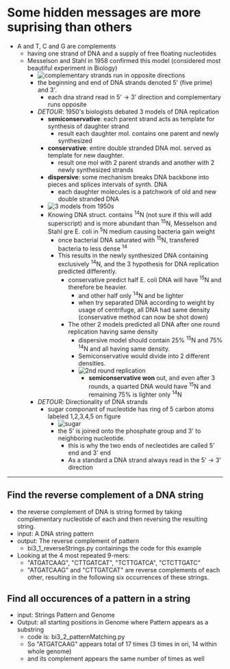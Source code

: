 # Some hidden messages are more suprising than others
- A and T, C and G are complements
    - having one strand of DNA and a supply of free floating nucleotides 
    - Messelson and Stahl in 1958 confirmed this model (considered most beautiful experiment in Biology)
        - ![complementary strands run in opposite directions](http://bioinformaticsalgorithms.com/images/Replication/reverse_complement.png "complementary strands run in opposite directions, from stepik.org")
        - the beginning and end of DNA strands denoted 5' (five prime) and 3'.
            - each dna strand read in 5' -> 3' direction and complementary runs opposite
        - *DETOUR*: 1950's biologists debated 3 models of DNA replication
            - **semiconservative**: each parent strand acts as template for synthesis of daughter strand
                - result each daughter mol. contains one parent and newly synthesized
            - **conservative**: entire double stranded DNA mol. served as template for new daughter.
                - result one mol with 2 parent strands and another with 2 newly synthesized strands
            - **dispersive**: some mechanism breaks DNA backbone into pieces and splices intervals of synth. DNA
                - each daughter molecules is a patchwork of old and new double stranded DNA
            - ![3 models from 1950s](https://stepik.org/media/attachments/lessons/13/replication_models_one_round_1.png "3 models 1950's from stepik.org")
            - Knowing DNA struct. contains <sup>14</sup>N (not sure if this will add superscript) and is more abundant than <sup>15</sup>N, Messelson and Stahl gre E. coli in <sup>5</sup>N medium causing bacteria gain weight
                - once bacterial DNA saturated with <sup>15</sup>N, transfered bacteria to less dense <sup>14</sup>
                - This results in the newly synthesized DNA containing exclusively <sup>14</sup>N, and the 3 hypothesis for DNA replication predicted differently. 
                    - conservative predict half E. coli DNA will have <sup>15</sup>N and therefore be heavier.
                        - and other half only <sup>14</sup>N and be lighter
                        - when try separated DNA according to weight by usage of centrifuge, all DNA had same density (conservative method can now be shot down)
                    - The other 2 models predicted all DNA after one round replication having same density
                        - dispersive model should contain 25% <sup>15</sup>N and 75% <sup>14</sup>N and all having same density.
                        - Semiconservative would divide into 2 different densities.
                        - ![2nd round replication](https://stepik.org/media/attachments/lessons/13/replication_models_2.png "2nd round replication, from stepik.org")
                            - **semiconservative won** out, and even after 3 rounds, a quarted DNA would have <sup>15</sup>N and remaining 75% is lighter only <sup>14</sup>N
        - *DETOUR*: Directionality of DNA strands
            - sugar componant of nucleotide has ring of 5 carbon atoms labeled 1,2,3,4,5 on figure
                - ![sugar](https://stepik.org/media/attachments/lessons/14/nucleotide_4.png "sugar molecule from stepik.org")
                - the 5' is joined onto the phosphate group and 3' to neighboring nucleotide. 
                    - this is why the two ends of necleotides are called 5' end and 3' end
                    - As a standard a DNA strand always read in the 5' -> 3' direction
___

## Find the reverse complement of a DNA string
- the reverse complement of DNA is string formed by taking complementary nucleotide of each and then reversing the resulting string.
- input: A DNA string pattern
- output: The reverse complement of pattern
    - bi3_1_reverseStrings.py containings the code for this example
- Looking at the 4 most repeated 9-mers:
    - "ATGATCAAG",   "CTTGATCAT",   "TCTTGATCA",   "CTCTTGATC"
    - "ATGATCAAG" and "CTTGATCAT" are reverse complements of each other, resulting in the following six occurrences of these strings.

## Find all occurences of a pattern in a string
- input: Strings Pattern and Genome
- Output: all starting positions in Genome where Pattern appears as a substring
    - code is: bi3_2_patternMatching.py
    - So "ATGATCAAG" appears total of 17 times (3 times in ori, 14 within whole genome)
    - and its complement appears the same number of times as well